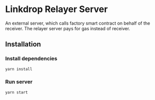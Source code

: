 # Linkdrop Relayer Server

An external server, which calls factory smart contract on behalf of the receiver. The relayer server pays for gas instead of receiver.

## Installation

### Install dependencies

```bash
yarn install
```

### Run server

```bash
yarn start
```